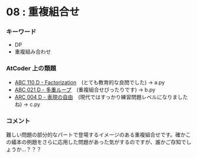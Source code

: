 # 08 : 重複組合せ

### キーワード

- DP
- 重複組み合わせ

### AtCoder 上の類題

- [ABC 110 D - Factorization](https://atcoder.jp/contests/abc110/tasks/abc110_d)　(とても教育的な良問でした) -> a.py
- [ABC 021 D - 多重ループ](https://atcoder.jp/contests/abc021/tasks/abc021_d)　(重複組合せぴったりです) -> b.py
- [ARC 004 D - 表現の自由](https://atcoder.jp/contests/arc004/tasks/arc004_4)　(現代ではすっかり練習問題レベルになりましたね) -> c.py

### コメント

難しい問題の部分的なパートで登場するイメージのある重複組合せです。確かこの蟻本の例題をさらに応用した問題があった気がするのですが、誰かご存知でしょうか...？？？
